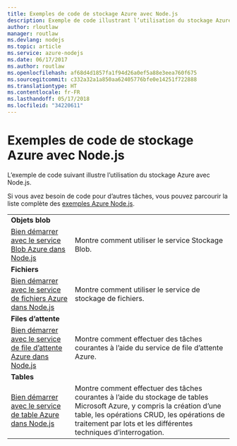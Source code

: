 ```yaml
---
title: Exemples de code de stockage Azure avec Node.js
description: Exemple de code illustrant l’utilisation du stockage Azure avec Node.js.
author: rloutlaw
manager: routlaw
ms.devlang: nodejs
ms.topic: article
ms.service: azure-nodejs
ms.date: 06/17/2017
ms.author: routlaw
ms.openlocfilehash: af68d4d1857fa1f94d26a0ef5a88e3eea760f675
ms.sourcegitcommit: c332a32a1a850aa62405776bfe0e14251f722888
ms.translationtype: HT
ms.contentlocale: fr-FR
ms.lasthandoff: 05/17/2018
ms.locfileid: "34220611"
---
```

# <a name="azure-storage-with-nodejs-code-samples"></a>Exemples de code de stockage Azure avec Node.js

L’exemple de code suivant illustre l’utilisation du stockage Azure avec Node.js.

Si vous avez besoin de code pour d’autres tâches, vous pouvez parcourir la liste complète des [exemples Azure Node.js](https://azure.microsoft.com/resources/samples/?term=nodejs).


| | |
|---|---|
| **Objets blob** ||
| [Bien démarrer avec le service Blob Azure dans Node.js](https://github.com/Azure-Samples/storage-blob-node-getting-started) | Montre comment utiliser le service Stockage Blob. |
| **Fichiers** ||
| [Bien démarrer avec le service de fichiers Azure dans Node.js](https://azure.microsoft.com/resources/samples/storage-file-node-getting-started/) | Montre comment utiliser le service de stockage de fichiers. |
| **Files d’attente** ||
| [Bien démarrer avec le service de file d’attente Azure dans Node.js](https://azure.microsoft.com/resources/samples/storage-queue-node-getting-started/) | Montre comment effectuer des tâches courantes à l’aide du service de file d’attente Azure. |
| **Tables** ||
| [Bien démarrer avec le service de table Azure dans Node.js](https://azure.microsoft.com/resources/samples/storage-table-node-getting-started/) | Montre comment effectuer des tâches courantes à l’aide du stockage de tables Microsoft Azure, y compris la création d’une table, les opérations CRUD, les opérations de traitement par lots et les différentes techniques d’interrogation. |
